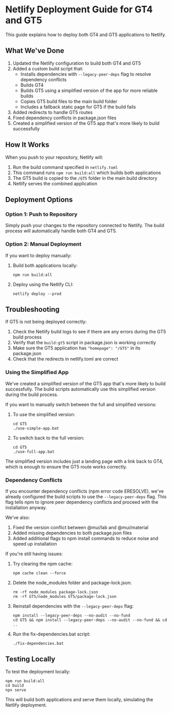 # Netlify Deployment Guide for GT4 and GT5

This guide explains how to deploy both GT4 and GT5 applications to Netlify.

## What We've Done

1. Updated the Netlify configuration to build both GT4 and GT5
2. Added a custom build script that:
   - Installs dependencies with `--legacy-peer-deps` flag to resolve dependency conflicts
   - Builds GT4
   - Builds GT5 using a simplified version of the app for more reliable builds
   - Copies GT5 build files to the main build folder
   - Includes a fallback static page for GT5 if the build fails
3. Added redirects to handle GT5 routes
4. Fixed dependency conflicts in package.json files
5. Created a simplified version of the GT5 app that's more likely to build successfully

## How It Works

When you push to your repository, Netlify will:

1. Run the build command specified in `netlify.toml`
2. This command runs `npm run build:all` which builds both applications
3. The GT5 build is copied to the `/GT5` folder in the main build directory
4. Netlify serves the combined application

## Deployment Options

### Option 1: Push to Repository

Simply push your changes to the repository connected to Netlify. The build process will automatically handle both GT4 and GT5.

### Option 2: Manual Deployment

If you want to deploy manually:

1. Build both applications locally:
   ```
   npm run build:all
   ```

2. Deploy using the Netlify CLI:
   ```
   netlify deploy --prod
   ```

## Troubleshooting

If GT5 is not being deployed correctly:

1. Check the Netlify build logs to see if there are any errors during the GT5 build process
2. Verify that the `build:gt5` script in package.json is working correctly
3. Make sure the GT5 application has `"homepage": "/GT5"` in its package.json
4. Check that the redirects in netlify.toml are correct

### Using the Simplified App

We've created a simplified version of the GT5 app that's more likely to build successfully. The build scripts automatically use this simplified version during the build process.

If you want to manually switch between the full and simplified versions:

1. To use the simplified version:
   ```
   cd GT5
   ./use-simple-app.bat
   ```

2. To switch back to the full version:
   ```
   cd GT5
   ./use-full-app.bat
   ```

The simplified version includes just a landing page with a link back to GT4, which is enough to ensure the GT5 route works correctly.

### Dependency Conflicts

If you encounter dependency conflicts (npm error code ERESOLVE), we've already configured the build scripts to use the `--legacy-peer-deps` flag. This flag tells npm to ignore peer dependency conflicts and proceed with the installation anyway.

We've also:
1. Fixed the version conflict between @mui/lab and @mui/material
2. Added missing dependencies to both package.json files
3. Added additional flags to npm install commands to reduce noise and speed up installation

If you're still having issues:

1. Try clearing the npm cache:
   ```
   npm cache clean --force
   ```

2. Delete the node_modules folder and package-lock.json:
   ```
   rm -rf node_modules package-lock.json
   rm -rf GT5/node_modules GT5/package-lock.json
   ```

3. Reinstall dependencies with the `--legacy-peer-deps` flag:
   ```
   npm install --legacy-peer-deps --no-audit --no-fund
   cd GT5 && npm install --legacy-peer-deps --no-audit --no-fund && cd ..
   ```

4. Run the fix-dependencies.bat script:
   ```
   ./fix-dependencies.bat
   ```

## Testing Locally

To test the deployment locally:

```
npm run build:all
cd build
npx serve
```

This will build both applications and serve them locally, simulating the Netlify deployment.